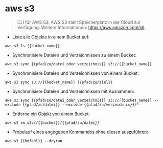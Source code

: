 # aws s3

> CLI für AWS S3. AWS S3 stellt Speicherplatz in der Cloud zur Verfügung.
> Weitere Informationen: <https://aws.amazon.com/cli>.

- Liste alle Objekte in einem Bucket auf:

`aws s3 ls {{bucket_name}}`

- Synchronisiere Dateien und Verzeichnissen zu einem Bucket:

`aws s3 sync {{pfad/zu/datei_oder_verzeichnis}} s3://{{bucket_name}}`

- Synchronisiere Dateien und Verzeichnissen von einem Bucket:

`aws s3 sync s3://{{bucket_name}} {{pfad/zu/ziel}}`

- Synchronisiere Dateien und Verzeichnissen mit Ausnahmen:

`aws s3 sync {{pfad/zu/datei_oder_verzeichnis}} s3://{{bucket_name}} --exclude {{pfad/zu/datei}} --exclude {{pfad/zu/verzeichnis}}/*`

- Entferne ein Objekt von einem Bucket:

`aws s3 rm s3://{{bucket}}/{{pfad/zu/datei}}`

- Probelauf eines angegeben Kommandos ohne diesen auszuführen:

`aws s3 {{befehl}} --dryrun`

